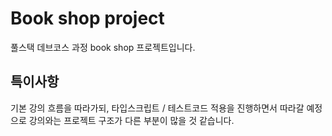 # Book shop project

풀스택 데브코스 과정 book shop 프로젝트입니다.

## 특이사항

기본 강의 흐름을 따라가되, 타입스크립트 / 테스트코드 적용을 진행하면서 따라갈 예정으로 강의와는 프로젝트 구조가 다른 부분이 많을 것 같습니다.
